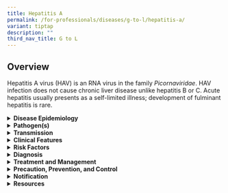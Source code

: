 ```yaml
---
title: Hepatitis A
permalink: /for-professionals/diseases/g-to-l/hepatitis-a/
variant: tiptap
description: ""
third_nav_title: G to L
---
```

<h2>Overview</h2>
<p>Hepatitis A virus (HAV) is an RNA virus in the family <em>Picornaviridae</em>.
HAV infection does not cause chronic liver disease unlike hepatitis B or
C. Acute hepatitis usually presents as a self-limited illness; development
of fulminant hepatitis is rare.</p>
<div data-type="detailGroup" class="isomer-accordion isomer-accordion-white">
<details class="isomer-details">
<summary><strong>Disease Epidemiology</strong>
</summary>
<div data-type="detailsContent" class="isomer-details-content">
<p>Outbreaks have been reported in men who have sex with men (MSM), linked
to oro-anal or digital rectal contact. Outbreaks have also been reported
amongst intravenous drug users, in institutions for people with learning
difficulties, and in contaminated batches of factor VIII.</p>
<p>In 2020, there were 26 laboratory confirmed acute HAV infections in Singapore.</p>
</div>
</details>
<details class="isomer-details">
<summary><strong>Pathogen(s)</strong>
</summary>
<div data-type="detailsContent" class="isomer-details-content">
<p>Hepatitis A virus</p>
</div>
</details>
<details class="isomer-details">
<summary><strong>Transmission</strong>
</summary>
<div data-type="detailsContent" class="isomer-details-content">
<p>Transmission occurs via faeco-oral (via food, water, close personal contact)
route.</p>
<p>Incubation period:<strong> &nbsp;</strong>15–45 days</p>
<p>Infectious period:<strong> </strong>Patients are infectious for approximately
two weeks before and one week after the jaundice by the non-parenteral
routes but the virus can be found in the blood and stool until after the
serum amino transferase levels have peaked. In HIV positive patients, HAV
viraemia may continue for over 90 days.</p>
</div>
</details>
<details class="isomer-details">
<summary><strong>Clinical Features</strong>
</summary>
<div data-type="detailsContent" class="isomer-details-content">
<p>Most children and up to half of adults are asymptomatic or have mild non-specific
symptoms with little or no jaundice.</p>
<p>In more ‘typical’ cases, there are two phases of symptoms:</p>
<ul data-tight="true" class="tight">
<li>
<p><strong>The prodromal illness:</strong> Flu-like symptoms (malaise, myalgia,
fatigue), often with right upper abdominal pain. This phase lasts for 3–10
days.</p>
</li>
<li>
<p>Followed by Icteric Illness: Jaundice (hepatic and cholestatic) associated
with anorexia, nausea, fatigue, liver enlargement and tenderness, which
usually lasts for one to three weeks. It can persist for 12 or more weeks
in a minority of patients who have cholestatic symptoms (itching and deep
jaundice).</p>
</li>
</ul>
<p>Fulminant hepatitis complicates approximately 0.4% of cases, and is more
common in patients who are already infected with chronic hepatitis B or
C. Chronic infection (more than six months) has only been reported in a
very small number of case-reports; overall mortality is less than 0.1%.</p>
</div>
</details>
<details class="isomer-details">
<summary><strong>Risk Factors</strong>
</summary>
<div data-type="detailsContent" class="isomer-details-content">
<p>Anyone who has not been vaccinated or previously infected can get infected
with HAV. In areas where HAV endemicity is high, most infections occur
during early childhood.</p>
<p><strong>Risk factors include:</strong>
</p>
<ul data-tight="true" class="tight">
<li>
<p>Poor sanitation;</p>
</li>
<li>
<p>Lack of safe water;</p>
</li>
<li>
<p>Living in a household with an infected person;</p>
</li>
<li>
<p>Being a sexual partner of someone with acute hepatitis A infection;</p>
</li>
<li>
<p>Use of recreational drugs;</p>
</li>
<li>
<p>Sex between men; or</p>
</li>
<li>
<p>Travelling to areas of high endemicity without being immunised.</p>
</li>
</ul>
</div>
</details>
<details class="isomer-details">
<summary><strong>Diagnosis</strong>
</summary>
<div data-type="detailsContent" class="isomer-details-content">
<p>A diagnosis is confirmed by a positive serum Hepatitis A virus specific
IgM (HAV-IgM) that remains positive for six months or more.</p>
<p>HAV-IgG does not distinguish between current or past infection and may
remain positive for life. Antibody produced in response to HAV infection
persists for life and confers protection against reinfection.</p>
<p>Other tests include:</p>
<ul data-tight="true" class="tight">
<li>
<p>Serum amino-transferases (AST or ALT); and</p>
</li>
<li>
<p>Bilirubin.</p>
</li>
</ul>
<p>ALP will usually be less than two times the normal upper limit, but higher
if there is cholestasis. PT prolongation by more than five seconds suggests
developing hepatic decompensation.</p>
</div>
</details>
<details class="isomer-details">
<summary><strong>Treatment and Management</strong>
</summary>
<div data-type="detailsContent" class="isomer-details-content">
<p>Patients should be advised to avoid handling food and unprotected sex
until they have become non-infectious. They should also be screened for
other STIs in cases of sexually acquired hepatitis or as needed.</p>
<p>Patients with acute HAV infection usually require only supportive care.</p>
<ul data-tight="true" class="tight">
<li>
<p>Mild or moderate icteric hepatitis : Manage as an outpatient emphasizing
rest and oral hydration; or</p>
</li>
<li>
<p>Severe icteric hepatitis: For patients with vomiting, dehydration, or
signs of hepatic decompensation (change in conscious level or personality),
consider admission to hospital.</p>
</li>
</ul>
</div>
</details>
<details class="isomer-details">
<summary><strong>Precaution, Prevention, and Control</strong>
</summary>
<div data-type="detailsContent" class="isomer-details-content">
<p>Prevention of hepatitis A:</p>
<ul data-tight="true" class="tight">
<li>
<p>Vaccination against hepatitis A is recommended by the US Centers of Disease
Control and Prevention (US CDC) for MSM, injecting drug users, and patients
with chronic liver disease. Post vaccination serologic testing is not recommended
because most persons respond to the vaccine.</p>
</li>
<li>
<p>Hepatitis A single-antigen vaccine may be given up to 14 days after exposure
providing exposure was within the infectious period of the source case
(during the prodromal illness or first week of jaundice).</p>
</li>
<li>
<p>There is increasing evidence that vaccine-induced immunity may be more
than 20 years and possibly lifelong, so no further booster doses is currently
recommended after the primary course in immunocompetent patients.</p>
</li>
<li>
<p>A combined hepatitis A+B vaccine given on the same schedule as the hepatitis
B vaccine has similar efficacy to the individual vaccines although early
immunity to hepatitis B may be impaired.</p>
</li>
</ul>
<p>Management of sexual contacts</p>
<p>Partner notification should be performed for at-risk contacts (oral or
anal, digital or rectal and penetrative anal sex) within two weeks before
to one week after the onset of jaundice.</p>
</div>
</details>
<details class="isomer-details">
<summary><strong>Notification</strong>
</summary>
<div data-type="detailsContent" class="isomer-details-content">
<p>Acute hepatitis A is a notifiable disease.</p>
<ul data-tight="true" class="tight">
<li>
<p>Who should notify:</p>
<ul data-tight="true" class="tight">
<li>
<p>Medical practitioners and laboratories</p>
</li>
</ul>
</li>
<li>
<p>When to notify:</p>
<ul data-tight="true" class="tight">
<li>
<p>Medical practitioners:on clinical suspicion; and</p>
</li>
<li>
<p>Laboratories:on laboratory confirmation.</p>
</li>
</ul>
</li>
<li>
<p>How to notify:</p>
<ul data-tight="true" class="tight">
<li>
<p>Submit MD131 Notification of Infectious Diseases Form via CDLENS (<a rel="noopener noreferrer nofollow" target="_blank">http://www.cdlens.moh.gov.sg</a>) or
fax (6221-5528/38/67).</p>
</li>
</ul>
</li>
<li>
<p>Notification timeline:</p>
<ul data-tight="true" class="tight">
<li>
<p>Within 72 hours from time of diagnosis.</p>
</li>
</ul>
</li>
</ul>
</div>
</details>
<details class="isomer-details">
<summary><strong>Resources</strong>
</summary>
<div data-type="detailsContent" class="isomer-details-content">
<p>Refer to <a href="https://www.nsc.com.sg/dsc/healthcare-professionals/publications/Pages/STI-Management-Guidelines.aspx" rel="noopener noreferrer nofollow" target="_blank">DSC’s website</a> for
more information on HAV.</p>
<p><strong>References</strong>
</p>
<ul data-tight="true" class="tight">
<li>
<p>Centers for Disease Control and Prevention. STI treatment guidelines:
Hepatitis A virus infections. 2021.</p>
</li>
<li>
<p>Department of Sexually Transmitted Infections Control (DSC). STI management
guidelines 7<sup>th</sup> edition. 2021.</p>
</li>
<li>
<p>World Health Organization. Hepatitis A. 2023.</p>
</li>
</ul>
</div>
</details>
</div>
<p></p>